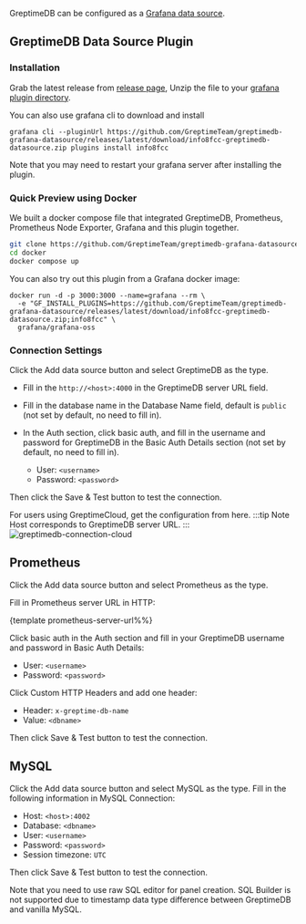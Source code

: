GreptimeDB can be configured as a [Grafana data source](https://grafana.com/docs/grafana/latest/datasources/add-a-data-source/).

## GreptimeDB Data Source Plugin

### Installation

Grab the latest release from [release
page](https://github.com/GreptimeTeam/greptimedb-grafana-datasource/releases/latest/),
Unzip the file to your [grafana plugin
directory](https://grafana.com/docs/grafana/latest/setup-grafana/configure-grafana/#plugins).

You can also use grafana cli to download and install

```
grafana cli --pluginUrl https://github.com/GreptimeTeam/greptimedb-grafana-datasource/releases/latest/download/info8fcc-greptimedb-datasource.zip plugins install info8fcc
```

Note that you may need to restart your grafana server after installing the plugin.

### Quick Preview using Docker

We built a docker compose file that integrated GreptimeDB, Prometheus,
Prometheus Node Exporter, Grafana and this plugin together.

```bash
git clone https://github.com/GreptimeTeam/greptimedb-grafana-datasource.git
cd docker
docker compose up
```

You can also try out this plugin from a Grafana docker image:

```
docker run -d -p 3000:3000 --name=grafana --rm \
  -e "GF_INSTALL_PLUGINS=https://github.com/GreptimeTeam/greptimedb-grafana-datasource/releases/latest/download/info8fcc-greptimedb-datasource.zip;info8fcc" \
  grafana/grafana-oss
```

### Connection Settings

Click the Add data source button and select GreptimeDB as the type.

- Fill in the `http://<host>:4000` in the GreptimeDB server URL field.
- Fill in the database name in the Database Name field, default is `public` (not set by default, no need to fill in).
- In the Auth section, click basic auth, and fill in the username and password for GreptimeDB in the Basic Auth Details section (not set by default, no need to fill in).

  - User: `<username>`
  - Password: `<password>`

Then click the Save & Test button to test the connection.

For users using GreptimeCloud, get the configuration from here.
:::tip Note
Host corresponds to GreptimeDB server URL.
:::
![greptimedb-connection-cloud](/greptimedb-connection-cloud.png)


## Prometheus

Click the Add data source button and select Prometheus as the type.

Fill in Prometheus server URL in HTTP:

{template prometheus-server-url%%}

Click basic auth in the Auth section and fill in your GreptimeDB username and password in Basic Auth Details:

- User: `<username>`
- Password: `<password>`

Click Custom HTTP Headers and add one header:

- Header: `x-greptime-db-name`
- Value: `<dbname>`

Then click Save & Test button to test the connection.

## MySQL

Click the Add data source button and select MySQL as the type. Fill in the following information in MySQL Connection:

- Host: `<host>:4002`
- Database: `<dbname>`
- User: `<username>`
- Password: `<password>`
- Session timezone: `UTC`

Then click Save & Test button to test the connection.

Note that you need to use raw SQL editor for panel creation. SQL Builder is not
supported due to timestamp data type difference between GreptimeDB and vanilla
MySQL.
